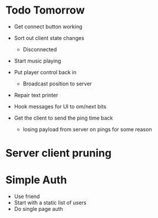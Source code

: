# Todo Tomorrow

* Get connect button working
 
 

* Sort out client state changes
    * Disconnected
* Start music playing
* Put player control back in
    * Broadcast position to server
* Repair text printer
* Hook messages for UI to om/next bits

* Get the client to send the ping time back
    * losing payload from server on pings for some reason

# Server client pruning


# Simple Auth
* Use friend
* Start with a static list of users
* Do single page auth

